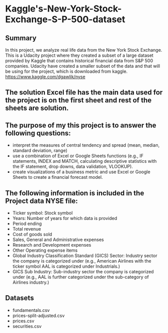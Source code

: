# Kaggle's-New-York-Stock-Exchange-S-P-500-dataset

## Summary

In this project, we analyze real life data from the New York Stock Exchange. This is a Udacity project where they created a subset of a large dataset provided by Kaggle that contains historical financial data from S&P 500 companies. Udacity have created a smaller subset of the data and that will be using for the project, which is downloaded from kaggle.
https://www.kaggle.com/dgawlik/nyse

## The solution Excel file has the main data used for the project is on the first sheet and rest of the sheets are solution.

## The purpose of my this project is to answer the following questions:

- interpret the measures of central tendency and spread (mean, median, standard deviation, range)
- use a combination of Excel or Google Sheets functions (e.g., IF statements, INDEX and MATCH, calculating descriptive statistics with the IF statement, drop downs, data validation, VLOOKUP).
- create visualizations of a business metric and use Excel or Google Sheets to create a financial forecast model.

## The following information is included in the Project data NYSE file:
- Ticker symbol: Stock symbol
- Years: Number of years for which data is provided
- Period ending
- Total revenue
- Cost of goods sold
- Sales, General and Administrative expenses
- Research and Development expenses
- Other Operating expense items
- Global Industry Classification Standard (GICS) Sector: Industry sector the company is categorized under (e.g., American Airlines with the ticker symbol AAL is categorized under Industrials.)
- GICS Sub Industry: Sub-industry sector the company is categorized under (e.g., AAL is further categorized under the sub-category of Airlines industry.)

## Datasets
- fundamentals.csv
- prices-split-adjusted.csv
- prices.csv
- securities.csv
